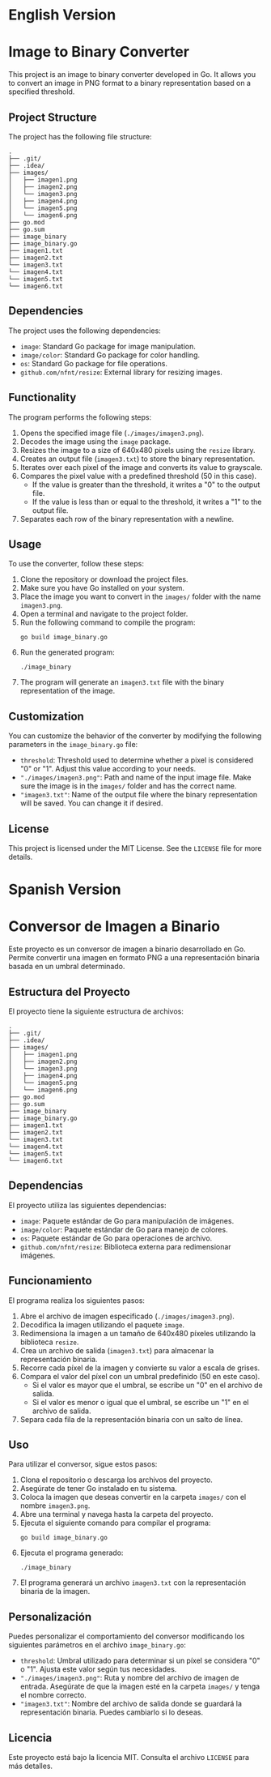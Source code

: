 # English Version
# Image to Binary Converter

This project is an image to binary converter developed in Go. It allows you to convert an image in PNG format to a binary representation based on a specified threshold.

## Project Structure

The project has the following file structure:

```
.
├── .git/
├── .idea/
├── images/
│   ├── imagen1.png
│   ├── imagen2.png
│   └── imagen3.png
│   ├── imagen4.png
│   └── imagen5.png
│   └── imagen6.png
├── go.mod
├── go.sum
├── image_binary
├── image_binary.go
├── imagen1.txt
├── imagen2.txt
└── imagen3.txt
└── imagen4.txt
└── imagen5.txt
└── imagen6.txt
```

## Dependencies

The project uses the following dependencies:

- `image`: Standard Go package for image manipulation.
- `image/color`: Standard Go package for color handling.
- `os`: Standard Go package for file operations.
- `github.com/nfnt/resize`: External library for resizing images.

## Functionality

The program performs the following steps:

1. Opens the specified image file (`./images/imagen3.png`).
2. Decodes the image using the `image` package.
3. Resizes the image to a size of 640x480 pixels using the `resize` library.
4. Creates an output file (`imagen3.txt`) to store the binary representation.
5. Iterates over each pixel of the image and converts its value to grayscale.
6. Compares the pixel value with a predefined threshold (50 in this case).
   - If the value is greater than the threshold, it writes a "0" to the output file.
   - If the value is less than or equal to the threshold, it writes a "1" to the output file.
7. Separates each row of the binary representation with a newline.

## Usage

To use the converter, follow these steps:

1. Clone the repository or download the project files.
2. Make sure you have Go installed on your system.
3. Place the image you want to convert in the `images/` folder with the name `imagen3.png`.
4. Open a terminal and navigate to the project folder.
5. Run the following command to compile the program:
   ```
   go build image_binary.go
   ```
6. Run the generated program:
   ```
   ./image_binary
   ```
7. The program will generate an `imagen3.txt` file with the binary representation of the image.

## Customization

You can customize the behavior of the converter by modifying the following parameters in the `image_binary.go` file:

- `threshold`: Threshold used to determine whether a pixel is considered "0" or "1". Adjust this value according to your needs.
- `"./images/imagen3.png"`: Path and name of the input image file. Make sure the image is in the `images/` folder and has the correct name.
- `"imagen3.txt"`: Name of the output file where the binary representation will be saved. You can change it if desired.

## License

This project is licensed under the MIT License. See the `LICENSE` file for more details.



# Spanish Version 

# Conversor de Imagen a Binario

Este proyecto es un conversor de imagen a binario desarrollado en Go. Permite convertir una imagen en formato PNG a una representación binaria basada en un umbral determinado.

## Estructura del Proyecto

El proyecto tiene la siguiente estructura de archivos:

```
.
├── .git/
├── .idea/
├── images/
│   ├── imagen1.png
│   ├── imagen2.png
│   └── imagen3.png
│   ├── imagen4.png
│   └── imagen5.png
│   └── imagen6.png
├── go.mod
├── go.sum
├── image_binary
├── image_binary.go
├── imagen1.txt
├── imagen2.txt
└── imagen3.txt
└── imagen4.txt
└── imagen5.txt
└── imagen6.txt
```

## Dependencias

El proyecto utiliza las siguientes dependencias:

- `image`: Paquete estándar de Go para manipulación de imágenes.
- `image/color`: Paquete estándar de Go para manejo de colores.
- `os`: Paquete estándar de Go para operaciones de archivo.
- `github.com/nfnt/resize`: Biblioteca externa para redimensionar imágenes.

## Funcionamiento

El programa realiza los siguientes pasos:

1. Abre el archivo de imagen especificado (`./images/imagen3.png`).
2. Decodifica la imagen utilizando el paquete `image`.
3. Redimensiona la imagen a un tamaño de 640x480 píxeles utilizando la biblioteca `resize`.
4. Crea un archivo de salida (`imagen3.txt`) para almacenar la representación binaria.
5. Recorre cada píxel de la imagen y convierte su valor a escala de grises.
6. Compara el valor del píxel con un umbral predefinido (50 en este caso).
   - Si el valor es mayor que el umbral, se escribe un "0" en el archivo de salida.
   - Si el valor es menor o igual que el umbral, se escribe un "1" en el archivo de salida.
7. Separa cada fila de la representación binaria con un salto de línea.

## Uso

Para utilizar el conversor, sigue estos pasos:

1. Clona el repositorio o descarga los archivos del proyecto.
2. Asegúrate de tener Go instalado en tu sistema.
3. Coloca la imagen que deseas convertir en la carpeta `images/` con el nombre `imagen3.png`.
4. Abre una terminal y navega hasta la carpeta del proyecto.
5. Ejecuta el siguiente comando para compilar el programa:
   ```
   go build image_binary.go
   ```
6. Ejecuta el programa generado:
   ```
   ./image_binary
   ```
7. El programa generará un archivo `imagen3.txt` con la representación binaria de la imagen.

## Personalización

Puedes personalizar el comportamiento del conversor modificando los siguientes parámetros en el archivo `image_binary.go`:

- `threshold`: Umbral utilizado para determinar si un píxel se considera "0" o "1". Ajusta este valor según tus necesidades.
- `"./images/imagen3.png"`: Ruta y nombre del archivo de imagen de entrada. Asegúrate de que la imagen esté en la carpeta `images/` y tenga el nombre correcto.
- `"imagen3.txt"`: Nombre del archivo de salida donde se guardará la representación binaria. Puedes cambiarlo si lo deseas.

## Licencia

Este proyecto está bajo la licencia MIT. Consulta el archivo `LICENSE` para más detalles.
